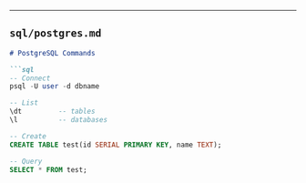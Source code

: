 
---

## `sql/postgres.md`
```markdown
# PostgreSQL Commands

```sql
-- Connect
psql -U user -d dbname

-- List
\dt         -- tables
\l          -- databases

-- Create
CREATE TABLE test(id SERIAL PRIMARY KEY, name TEXT);

-- Query
SELECT * FROM test;
```
